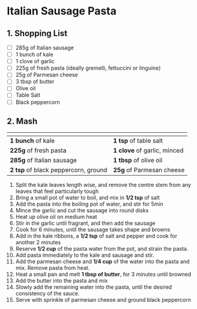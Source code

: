# Italian Sausage Pasta

## 1. Shopping List
- [ ] 285g of Italian sausage
- [ ] 1 bunch of kale
- [ ] 1 clove of garlic
- [ ] 225g of fresh pasta (ideally gremelli, fettuccini or linguine)
- [ ] 25g of Parmesan cheese
- [ ] 3 tbsp of butter 
- [ ] Olive oil
- [ ] Table Salt
- [ ] Black peppercorn

## 2. Mash
|<!-- -->|<!-- -->|
|---|---|
| **1 bunch** of kale | **1 tsp** of table salt |
| **225g** of fresh pasta | **1 clove** of garlic, minced |
| **285g** of Italian sausage | **1 tbsp** of olive oil |
| **2 tsp** of black peppercorn, ground | **25g** of Parmesan cheese |

1. Split the kale leaves length wise, and remove the centre stem from any leaves that feel particularly tough
2. Bring a small pot of water to boil, and mix in **1/2 tsp** of salt
3. Add the pasta into the boiling pot of water, and stir for 5min
4. Mince the garlic and cut the sausage into round disks
5. Heat up olive oil on medium heat
6. Stir in the garlic until fragrant, and then add the sausage 
7. Cook for 6 minutes, until the sausage takes shape and browns
8. Add in the kale ribbons, a **1/2 tsp** of salt and pepper and cook for another 2 minutes
8. Reserve **1/2 cup** of the pasta water from the pot, and strain the pasta.
9. Add pasta immediately to the kale and sausage and stir.
10. Add the parmesan cheese and **1/4 cup** of the water into the pasta and mix. Remove pasta from heat.
11. Heat a small pan and melt **1 tbsp of butter**, for 3 minutes until browned
12. Add the butter into the pasta and mix
13. Slowly add the remaining water into the pasta, until the desired consistency of the sauce.
14. Serve with sprinkle of parmesan cheese and ground black peppercorn